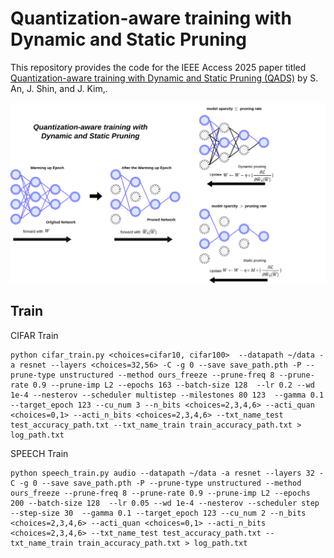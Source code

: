 # Quantization-aware training with Dynamic and Static Pruning

This repository provides the code for the IEEE Access 2025 paper titled [Quantization-aware training with Dynamic and Static Pruning (QADS)](https://ieeexplore.ieee.org/document/10946020) by S. An, J. Shin, and J. Kim,.



![QADS](img/QADS.png)


## Train

CIFAR Train

``` CIFAR train
python cifar_train.py <choices=cifar10, cifar100>  --datapath ~/data -a resnet --layers <choices=32,56> -C -g 0 --save save_path.pth -P --prune-type unstructured --method ours_freeze --prune-freq 8 --prune-rate 0.9 --prune-imp L2 --epochs 163 --batch-size 128  --lr 0.2 --wd 1e-4 --nesterov --scheduler multistep --milestones 80 123  --gamma 0.1 --target_epoch 123 --cu_num 3 --n_bits <choices=2,3,4,6> --acti_quan <choices=0,1> --acti_n_bits <choices=2,3,4,6> --txt_name_test test_accuracy_path.txt --txt_name_train train_accuracy_path.txt > log_path.txt

```
SPEECH Train

``` SPEECH train
python speech_train.py audio --datapath ~/data -a resnet --layers 32 -C -g 0 --save save_path.pth -P --prune-type unstructured --method ours_freeze --prune-freq 8 --prune-rate 0.9 --prune-imp L2 --epochs 200 --batch-size 128  --lr 0.05 --wd 1e-4 --nesterov --scheduler step --step-size 30  --gamma 0.1 --target_epoch 123 --cu_num 2 --n_bits <choices=2,3,4,6> --acti_quan <choices=0,1> --acti_n_bits <choices=2,3,4,6> --txt_name_test test_accuracy_path.txt --txt_name_train train_accuracy_path.txt > log_path.txt
```

